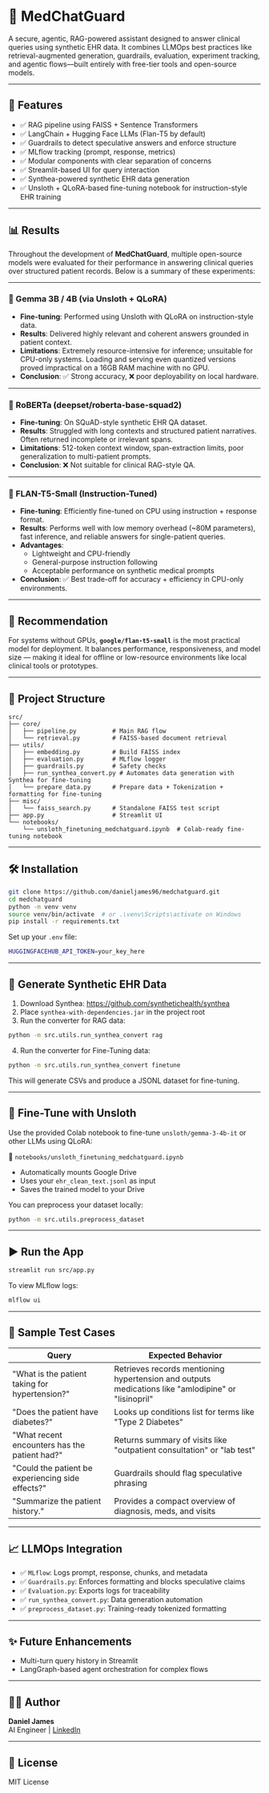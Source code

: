 # 🏥 MedChatGuard

A secure, agentic, RAG-powered assistant designed to answer clinical queries using synthetic EHR data. It combines LLMOps best practices like retrieval-augmented generation, guardrails, evaluation, experiment tracking, and agentic flows—built entirely with free-tier tools and open-source models.

---

## 🚀 Features
- ✅ RAG pipeline using FAISS + Sentence Transformers
- ✅ LangChain + Hugging Face LLMs (Flan-T5 by default)
- ✅ Guardrails to detect speculative answers and enforce structure
- ✅ MLflow tracking (prompt, response, metrics)
- ✅ Modular components with clear separation of concerns
- ✅ Streamlit-based UI for query interaction
- ✅ Synthea-powered synthetic EHR data generation
- ✅ Unsloth + QLoRA-based fine-tuning notebook for instruction-style EHR training

---

## 📊 Results

Throughout the development of **MedChatGuard**, multiple open-source models were evaluated for their performance in answering clinical queries over structured patient records. Below is a summary of these experiments:

---

### 🔬 Gemma 3B / 4B (via Unsloth + QLoRA)

- **Fine-tuning**: Performed using Unsloth with QLoRA on instruction-style data.
- **Results**: Delivered highly relevant and coherent answers grounded in patient context.
- **Limitations**: Extremely resource-intensive for inference; unsuitable for CPU-only systems. Loading and serving even quantized versions proved impractical on a 16GB RAM machine with no GPU.
- **Conclusion**: ✅ Strong accuracy, ❌ poor deployability on local hardware.

---

### 🧪 RoBERTa (deepset/roberta-base-squad2)

- **Fine-tuning**: On SQuAD-style synthetic EHR QA dataset.
- **Results**: Struggled with long contexts and structured patient narratives. Often returned incomplete or irrelevant spans.
- **Limitations**: 512-token context window, span-extraction limits, poor generalization to multi-patient prompts.
- **Conclusion**: ❌ Not suitable for clinical RAG-style QA.

---

### 🧠 FLAN-T5-Small (Instruction-Tuned)

- **Fine-tuning**: Efficiently fine-tuned on CPU using instruction + response format.
- **Results**: Performs well with low memory overhead (~80M parameters), fast inference, and reliable answers for single-patient queries.
- **Advantages**:
  - Lightweight and CPU-friendly
  - General-purpose instruction following
  - Acceptable performance on synthetic medical prompts
- **Conclusion**: ✅ Best trade-off for accuracy + efficiency in CPU-only environments.

---

## 🧠 Recommendation

For systems without GPUs, **`google/flan-t5-small`** is the most practical model for deployment. It balances performance, responsiveness, and model size — making it ideal for offline or low-resource environments like local clinical tools or prototypes.

---


## 📁 Project Structure
```
src/
├── core/
│   ├── pipeline.py          # Main RAG flow
│   └── retrieval.py         # FAISS-based document retrieval
├── utils/
│   ├── embedding.py         # Build FAISS index
│   ├── evaluation.py        # MLflow logger
│   ├── guardrails.py        # Safety checks
│   ├── run_synthea_convert.py # Automates data generation with Synthea for fine-tuning
│   └── prepare_data.py      # Prepare data + Tokenization + formatting for fine-tuning
├── misc/
│   └── faiss_search.py      # Standalone FAISS test script
├── app.py                   # Streamlit UI
└── notebooks/
    └── unsloth_finetuning_medchatguard.ipynb  # Colab-ready fine-tuning notebook
```

---

## 🛠️ Installation
```bash
git clone https://github.com/danieljames96/medchatguard.git
cd medchatguard
python -m venv venv
source venv/bin/activate  # or .\venv\Scripts\activate on Windows
pip install -r requirements.txt
```

Set up your `.env` file:
```bash
HUGGINGFACEHUB_API_TOKEN=your_key_here
```

---

## 🧬 Generate Synthetic EHR Data
1. Download Synthea: https://github.com/synthetichealth/synthea
2. Place `synthea-with-dependencies.jar` in the project root
3. Run the converter for RAG data:
```bash
python -m src.utils.run_synthea_convert rag
```
4. Run the converter for Fine-Tuning data:
```bash
python -m src.utils.run_synthea_convert finetune
```
This will generate CSVs and produce a JSONL dataset for fine-tuning.

---

## 🧪 Fine-Tune with Unsloth
Use the provided Colab notebook to fine-tune `unsloth/gemma-3-4b-it` or other LLMs using QLoRA:

📓 `notebooks/unsloth_finetuning_medchatguard.ipynb`

- Automatically mounts Google Drive
- Uses your `ehr_clean_text.jsonl` as input
- Saves the trained model to your Drive

You can preprocess your dataset locally:
```bash
python -m src.utils.preprocess_dataset
```

---

## ▶️ Run the App
```bash
streamlit run src/app.py
```

To view MLflow logs:
```bash
mlflow ui
```

---


## 🧪 Sample Test Cases
| Query | Expected Behavior |
|-------|--------------------|
| "What is the patient taking for hypertension?" | Retrieves records mentioning hypertension and outputs medications like "amlodipine" or "lisinopril" |
| "Does the patient have diabetes?" | Looks up conditions list for terms like "Type 2 Diabetes" |
| "What recent encounters has the patient had?" | Returns summary of visits like "outpatient consultation" or "lab test" |
| "Could the patient be experiencing side effects?" | Guardrails should flag speculative phrasing |
| "Summarize the patient history." | Provides a compact overview of diagnosis, meds, and visits |

---

## 📈 LLMOps Integration
- ✅ `MLflow`: Logs prompt, response, chunks, and metadata
- ✅ `Guardrails.py`: Enforces formatting and blocks speculative claims
- ✅ `Evaluation.py`: Exports logs for traceability
- ✅ `run_synthea_convert.py`: Data generation automation
- ✅ `preprocess_dataset.py`: Training-ready tokenized formatting

---

## ✨ Future Enhancements
- Multi-turn query history in Streamlit
- LangGraph-based agent orchestration for complex flows

---

## 🧑‍💻 Author
**Daniel James**  
AI Engineer | [LinkedIn](https://www.linkedin.com/in/daniel-james-ai)

---

## 📜 License
MIT License
